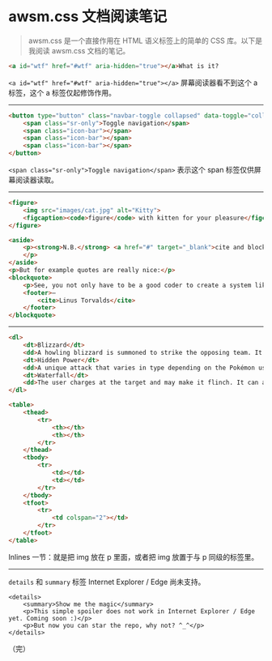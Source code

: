 # awsm.css 文档阅读笔记

> awsm.css 是一个直接作用在 HTML 语义标签上的简单的 CSS 库。以下是我阅读 awsm.css 文档的笔记。

```html
<a id="wtf" href="#wtf" aria-hidden="true"></a>What is it?
```

`<a id="wtf" href="#wtf" aria-hidden="true"></a>` 屏幕阅读器看不到这个 a 标签，这个 a 标签仅起修饰作用。

---

```html
<button type="button" class="navbar-toggle collapsed" data-toggle="collapse" data-target="#navbar" aria-expanded="false" aria-controls="navbar">
    <span class="sr-only">Toggle navigation</span>
    <span class="icon-bar"></span>
    <span class="icon-bar"></span>
    <span class="icon-bar"></span>
</button>
```

`<span class="sr-only">Toggle navigation</span>` 表示这个 span 标签仅供屏幕阅读器读取。

---

```html
<figure>
    <img src="images/cat.jpg" alt="Kitty">
    <figcaption><code>figure</code> with kitten for your pleasure</figcaption>
</figure>
```

```html
<aside>
    <p><strong>N.B.</strong> <a href="#" target="_blank">cite and blockquote – reloaded</a>
    </p>
</aside>
<p>But for example quotes are really nice:</p>
<blockquote>
    <p>See, you not only have to be a good coder to create a system like Linux, you have to be a sneaky bastard too.</p>
    <footer>—
        <cite>Linus Torvalds</cite>
    </footer>
</blockquote>
```

---

```html
<dl>
    <dt>Blizzard</dt>
    <dd>A howling blizzard is summoned to strike the opposing team. It may also freeze them solid.</dd>
    <dt>Hidden Power</dt>
    <dd>A unique attack that varies in type depending on the Pokémon using it.</dd>
    <dt>Waterfall</dt>
    <dd>The user charges at the target and may make it flinch. It can also be used to climb a waterfall.</dd>
</dl>
```

```html
<table>
    <thead>
        <tr>
            <th></th>
            <th></th>
        </tr>
    </thead>
    <tbody>
        <tr>
            <td></td>
            <td></td>
        </tr>
    </tbody>
    <tfoot>
        <tr>
            <td colspan="2"></td>
        </tr>
    </tfoot>
</table>
```

Inlines 一节：就是把 img 放在 p 里面，或者把 img 放置于与 p 同级的标签里。

---

`details` 和 `summary` 标签 Internet Explorer / Edge 尚未支持。

```
<details>
    <summary>Show me the magic</summary>
    <p>This simple spoiler does not work in Internet Explorer / Edge yet. Coming soon :)</p>
    <p>But now you can star the repo, why not? ^_^</p>
</details>
```

（完）